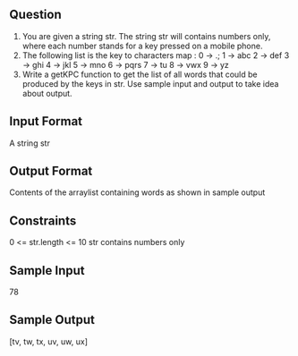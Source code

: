## Question
1. You are given a string str. The string str will contains numbers only, where each number stands for a key pressed on a mobile phone.
2. The following list is the key to characters map :
    0 -> .;
    1 -> abc
    2 -> def
    3 -> ghi
    4 -> jkl
    5 -> mno
    6 -> pqrs
    7 -> tu
    8 -> vwx
    9 -> yz
3. Write a getKPC function to get the list of all words that could be produced by the keys in str.
Use sample input and output to take idea about output.

## Input Format
A string str

## Output Format
Contents of the arraylist containing words as shown in sample output

## Constraints
0 <= str.length <= 10
str contains numbers only
## Sample Input
78
## Sample Output
[tv, tw, tx, uv, uw, ux]